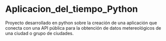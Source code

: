 # Aplicacion_del_tiempo_Python

Proyecto desarrollado en python sobre la creación de una aplicación que conecta con una API pública para la obtención de datos metereológicos de una ciudad o grupo de ciudades. 
